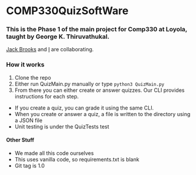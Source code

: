 # COMP330QuizSoftWare

### This is the Phase 1 of the main project for Comp330 at Loyola, taught by George K. Thiruvathukal. 

[Jack Brooks](https://github.com/jbrooks11) and [I](https://github.com/acrose99) are collaborating. 


### How it works 

1. Clone the repo
2. Either run QuizMain.py manually or type `python3 QuizMain.py`
3. From there you can either create or answer quizzes. Our CLI provides instructions for each step. 

* If you create a quiz, you can grade it using the same CLI. 
* When you create or answer a quiz, a file is written to the directory using a JSON file
* Unit testing is under the QuizTests test

#### Other Stuff

- We made all this code ourselves
- This uses vanilla code, so requirements.txt is blank  
- Git tag is 1.0

